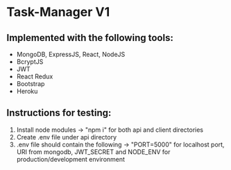 # Task-Manager V1

## Implemented with the following tools:

- MongoDB, ExpressJS, React, NodeJS
- BcryptJS
- JWT 
- React Redux 
- Bootstrap
- Heroku

## Instructions for testing:

1. Install node modules -> "npm i" for both api and client directories
2. Create .env file under api directory
3. .env file should contain the following -> "PORT=5000" for localhost port, URI from mongodb, JWT_SECRET and NODE_ENV for production/development environment
